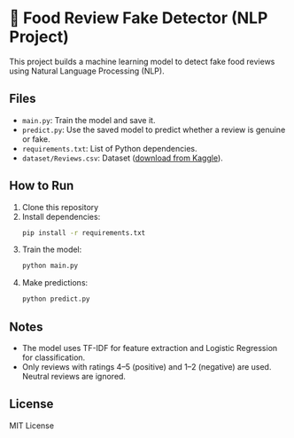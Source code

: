 # 🍔 Food Review Fake Detector (NLP Project)

This project builds a machine learning model to detect fake food reviews using Natural Language Processing (NLP).

## Files
- `main.py`: Train the model and save it.
- `predict.py`: Use the saved model to predict whether a review is genuine or fake.
- `requirements.txt`: List of Python dependencies.
- `dataset/Reviews.csv`: Dataset ([download from Kaggle](https://www.kaggle.com/datasets/snap/amazon-fine-food-reviews)).

## How to Run

1. Clone this repository
2. Install dependencies:
    ```bash
    pip install -r requirements.txt
    ```
3. Train the model:
    ```bash
    python main.py
    ```
4. Make predictions:
    ```bash
    python predict.py
    ```

## Notes
- The model uses TF-IDF for feature extraction and Logistic Regression for classification.
- Only reviews with ratings 4–5 (positive) and 1–2 (negative) are used. Neutral reviews are ignored.

## License
MIT License
